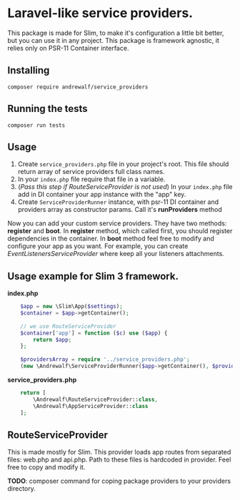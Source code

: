 # Laravel-like service providers.

This package is made for Slim, to make it's configuration a little bit better, but
you can use it in any project. This package is framework agnostic, it relies only on PSR-11
Container interface.

## Installing
```
composer require andrewalf/service_providers
```

## Running the tests
```
composer run tests
```

## Usage
1. Create `service_providers.php` file in your project's root. This file should return array of
service providers full class names.
2. In your `index.php` file require that file in a variable.
3. (*Pass this step if RouteServiceProvider is not used*) In your `index.php` file add in DI container your app instance with the "app" key.
4. Create `ServiceProviderRunner` instance, with psr-11 DI container and providers array as constructor params. 
Call it's **runProviders** method

Now you can add your custom service providers. They have two methods: **register** and **boot**.
In **register** method, which called first, you should register dependencies in the container.
In **boot** method feel free to modify and configure your app as you want. For example, you can
create *EventListenersServiceProvider* where keep all your listeners attachments.

## Usage example for Slim 3 framework.

**index.php**
```php
    $app = new \Slim\App($settings);
    $container = $app->getContainer();
    
    // we use RouteServiceProvider
    $container['app'] = function ($c) use ($app) {
        return $app;
    };
    
    $providersArray = require '../service_providers.php';
    (new \Andrewalf\ServiceProviderRunner($app->getContainer(), $providersArray))->runProviders();
```

**service_providers.php**
```php
    return [
        \Andrewalf\RouteServiceProvider::class,
        \Andrewalf\AppServiceProvider::class
    ];
```

## RouteServiceProvider

This is made mostly for Slim.
This provider loads app routes from separated files: web.php and api.php. Path to these files is
hardcoded in provider. Feel free to copy and modify it.

**TODO**: composer command for coping package providers to your providers directory.
